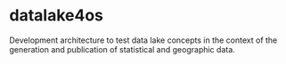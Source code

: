 # datalake4os
Development architecture to test data lake concepts in the context of the generation and publication of statistical and geographic data.
